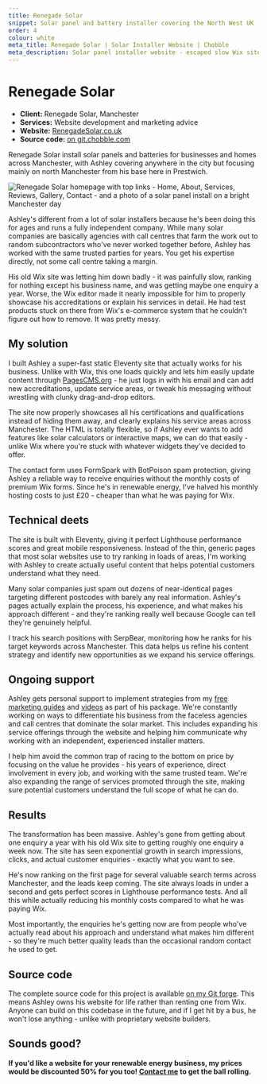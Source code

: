 ```yaml
---
title: Renegade Solar
snippet: Solar panel and battery installer covering the North West UK
order: 4
colour: white
meta_title: Renegade Solar | Solar Installer Website | Chobble
meta_description: Solar panel installer website - escaped slow Wix site - now gets weekly enquiries - Eleventy build with PagesCMS - Manchester web design example
---
```


# Renegade Solar

- **Client:** Renegade Solar, Manchester
- **Services:** Website development and marketing advice
- **Website:** [RenegadeSolar.co.uk](https://www.renegade-solar.co.uk)
- **Source code:** [on git.chobble.com](https://git.chobble.com/hosted-by-chobble/renegade-solar)

Renegade Solar install solar panels and batteries for businesses and homes across Manchester, with Ashley covering anywhere in the city but focusing mainly on north Manchester from his base here in Prestwich.

![Renegade Solar homepage with top links - Home, About, Services, Reviews, Gallery, Contact - and a photo of a solar panel install on a bright Manchester day](/assets/examples/renegade-solar.png)

Ashley's different from a lot of solar installers because he's been doing this for ages and runs a fully independent company. While many solar companies are basically agencies with call centres that farm the work out to random subcontractors who've never worked together before, Ashley has worked with the same trusted parties for years. You get his expertise directly, not some call centre taking a margin.

His old Wix site was letting him down badly - it was painfully slow, ranking for nothing except his business name, and was getting maybe one enquiry a year. Worse, the Wix editor made it nearly impossible for him to properly showcase his accreditations or explain his services in detail. He had test products stuck on there from Wix's e-commerce system that he couldn't figure out how to remove. It was pretty messy.

## My solution

I built Ashley a super-fast static Eleventy site that actually works for his business. Unlike with Wix, this one loads quickly and lets him easily update content through [PagesCMS.org](https://pagescms.org) - he just logs in with his email and can add new accreditations, update service areas, or tweak his messaging without wrestling with clunky drag-and-drop editors.

The site now properly showcases all his certifications and qualifications instead of hiding them away, and clearly explains his service areas across Manchester. The HTML is totally flexible, so if Ashley ever wants to add features like solar calculators or interactive maps, we can do that easily - unlike Wix where you're stuck with whatever widgets they've decided to offer.

The contact form uses FormSpark with BotPoison spam protection, giving Ashley a reliable way to receive enquiries without the monthly costs of premium Wix forms. Since he's in renewable energy, I've halved his monthly hosting costs to just £20 - cheaper than what he was paying for Wix.

## Technical deets

The site is built with Eleventy, giving it perfect Lighthouse performance scores and great mobile responsiveness. Instead of the thin, generic pages that most solar websites use to try ranking in loads of areas, I'm working with Ashley to create actually useful content that helps potential customers understand what they need.

Many solar companies just spam out dozens of near-identical pages targeting different postcodes with barely any real information. Ashley's pages actually explain the process, his experience, and what makes his approach different - and they're ranking really well because Google can tell they're genuinely helpful.

I track his search positions with SerpBear, monitoring how he ranks for his target keywords across Manchester. This data helps us refine his content strategy and identify new opportunities as we expand his service offerings.

## Ongoing support

Ashley gets personal support to implement strategies from my [free marketing guides](/guides/) and [videos](/videos/) as part of his package. We're constantly working on ways to differentiate his business from the faceless agencies and call centres that dominate the solar market. This includes expanding his service offerings through the website and helping him communicate why working with an independent, experienced installer matters.

I help him avoid the common trap of racing to the bottom on price by focusing on the value he provides - his years of experience, direct involvement in every job, and working with the same trusted team. We're also expanding the range of services promoted through the site, making sure potential customers understand the full scope of what he can do.

## Results

The transformation has been massive. Ashley's gone from getting about one enquiry a year with his old Wix site to getting roughly one enquiry a week now. The site has seen exponential growth in search impressions, clicks, and actual customer enquiries - exactly what you want to see.

He's now ranking on the first page for several valuable search terms across Manchester, and the leads keep coming. The site always loads in under a second and gets perfect scores in Lighthouse performance tests. And all this while actually reducing his monthly costs compared to what he was paying Wix.

Most importantly, the enquiries he's getting now are from people who've actually read about his approach and understand what makes him different - so they're much better quality leads than the occasional random contact he used to get.

## Source code

The complete source code for this project is available [on my Git forge](https://git.chobble.com/hosted-by-chobble/renegade-solar). This means Ashley owns his website for life rather than renting one from Wix. Anyone can build on this codebase in the future, and if I get hit by a bus, he won't lose anything - unlike with proprietary website builders.

## Sounds good?

**If you'd like a website for your renewable energy business, my prices would be discounted 50% for you too! [Contact me](/contact/) to get the ball rolling.**
